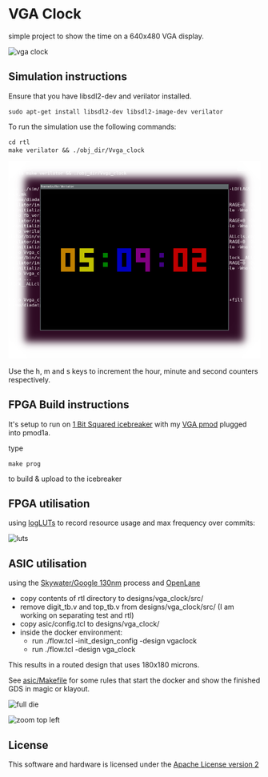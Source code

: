 # VGA Clock

simple project to show the time on a 640x480 VGA display.

![vga clock](docs/vga_clock.jpg)

## Simulation instructions

Ensure that you have libsdl2-dev and verilator installed.

    sudo apt-get install libsdl2-dev libsdl2-image-dev verilator

To run the simulation use the following commands:

    cd rtl
    make verilator && ./obj_dir/Vvga_clock

![fb_verilator](docs/fb_verilator.png)

Use the h, m and s keys to increment the hour, minute and second counters respectively.

## FPGA Build instructions

It's setup to run on [1 Bit Squared icebreaker](https://1bitsquared.com/products/icebreaker) with my [VGA pmod](https://github.com/mattvenn/6bit-pmod-vga) plugged into pmod1a.

type

    make prog

to build & upload to the icebreaker

## FPGA utilisation

using [logLUTs](https://github.com/mattvenn/logLUTs) to record resource usage and max frequency over commits:

![luts](docs/luts.png)

## ASIC utilisation

using the [Skywater/Google 130nm](https://github.com/google/skywater-pdk) process and [OpenLane](https://github.com/efabless/openlane)

* copy contents of rtl directory to designs/vga_clock/src/
* remove digit_tb.v and top_tb.v from designs/vga_clock/src/ (I am working on separating test and rtl)
* copy asic/config.tcl to designs/vga_clock/
* inside the docker environment:
    * run ./flow.tcl -init_design_config -design vgaclock
    * run ./flow.tcl -design vga_clock

This results in a routed design that uses 180x180 microns.

See [asic/Makefile](asic/Makefile) for some rules that start the docker and show the finished GDS in magic or klayout.

![full die](docs/asic-full.png)

![zoom top left](docs/asic-zoom.png)

## License

This software and hardware is licensed under the [Apache License version 2](LICENSE-2.0.txt)
